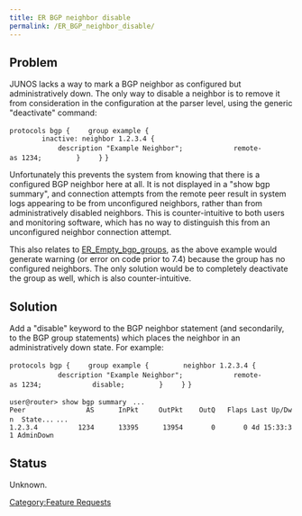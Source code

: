 ```yaml
---
title: ER BGP neighbor disable
permalink: /ER_BGP_neighbor_disable/
---
```


Problem
-------

JUNOS lacks a way to mark a BGP neighbor as configured but administratively down. The only way to disable a neighbor is to remove it from consideration in the configuration at the parser level, using the generic "deactivate" command:

`protocols bgp {`
`    group example {`
`        inactive: neighbor 1.2.3.4 {`
`            description "Example Neighbor";`
`            remote-as 1234;`
`        }`
`    }`
`}`

Unfortunately this prevents the system from knowing that there is a configured BGP neighbor here at all. It is not displayed in a "show bgp summary", and connection attempts from the remote peer result in system logs appearing to be from unconfigured neighbors, rather than from administratively disabled neighbors. This is counter-intuitive to both users and monitoring software, which has no way to distinguish this from an unconfigured neighbor connection attempt.

This also relates to [ER_Empty_bgp_groups](/ER_Empty_bgp_groups "wikilink"), as the above example would generate warning (or error on code prior to 7.4) because the group has no configured neighbors. The only solution would be to completely deactivate the group as well, which is also counter-intuitive.

Solution
--------

Add a "disable" keyword to the BGP neighbor statement (and secondarily, to the BGP group statements) which places the neighbor in an administratively down state. For example:

`protocols bgp {`
`    group example {`
`        neighbor 1.2.3.4 {`
`            description "Example Neighbor";`
`            remote-as 1234;`
`            disable;`
`        }`
`    }`
`}`

`user@router> show bgp summary `
`...`
`Peer               AS      InPkt     OutPkt    OutQ   Flaps Last Up/Dwn  State...`
`...`
`1.2.3.4          1234      13395      13954       0       0 4d 15:33:31 AdminDown`

Status
------

Unknown.

[Category:Feature Requests](/Category:Feature_Requests "wikilink")